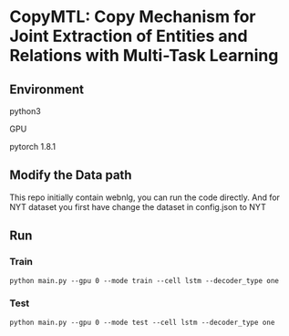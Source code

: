 # CopyMTL: Copy Mechanism for Joint Extraction of Entities and Relations with Multi-Task Learning

## Environment

python3

GPU

pytorch 1.8.1

## Modify the Data path

This repo initially contain webnlg, you can run the code directly.
And for NYT dataset you first have change the dataset in config.json to NYT

## Run
### Train
`python main.py --gpu 0 --mode train --cell lstm --decoder_type one`
### Test
`python main.py --gpu 0 --mode test --cell lstm --decoder_type one`



